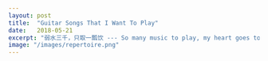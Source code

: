 ```yaml
---
layout: post
title:  "Guitar Songs That I Want To Play"
date:   2018-05-21
excerpt: "弱水三千，只取一瓢饮 --- So many music to play, my heart goes to these."
image: "/images/repertoire.png"
---
```

